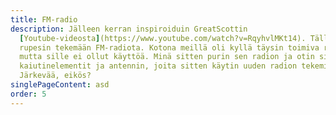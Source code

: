 ```yaml
---
title: FM-radio
description: Jälleen kerran inspiroiduin GreatScottin
  [Youtube-videosta](https://www.youtube.com/watch?v=RqyhvlMKt14). Tällä kertaa
  rupesin tekemään FM-radiota. Kotona meillä oli kyllä täysin toimiva radio,
  mutta sille ei ollut käyttöä. Minä sitten purin sen radion ja otin siitä
  kaiutinelementit ja antennin, joita sitten käytin uuden radion tekemiseen.
  Järkevää, eikös?
singlePageContent: asd
order: 5
---
```

